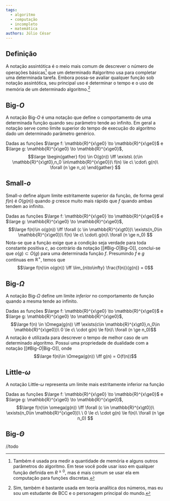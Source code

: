 ```yaml
---
tags:
  - algoritmo
  - computação
  - incompleto
  - matemática
authors: Júlio César
---
```

## Definição

A notação assintótica é o meio mais comum de descrever o número de operações básicas[^1] que um determinado #algoritmo usa para completar uma determinada tarefa. Embora possa-se avaliar qualquer função sob notação assintótica, seu principal uso é determinar o tempo e o uso de memória de um determinado algoritmo.[^2]

## Big-$O$

A notação Big-$O$ é uma notação que define o comportamento de uma determinada função quando seu parâmetro tende ao infinito. Em geral a notação serve como limite superior do tempo de execução do algoritmo dado um determinado parâmetro genérico.

Dadas as funções $\large f: \mathbb{R}^{x\ge0} \to \mathbb{R}^{x\ge0}$ e $\large g: \mathbb{R}^{x\ge0} \to \mathbb{R}^{x\ge0}$,
$$\large
\begin{gather}
f(n) \in O(g(n)) \iff \exists\ (c\in \mathbb{R}^{x\gt0},n_0 \in\mathbb{R}^{x\ge0})\ f(n) \le c\ \cdot\ g(n)\ \forall (n \ge n_o)
\end{gather}
$$

## Small-$o$

Small-$o$ define algum limite estritamente superior da função, de forma geral $f(n)$ é $O(g(n))$ quando $g$ cresce muito mais rápido que $f$ quando ambas tendem ao infinito.

Dadas as funções $\large f: \mathbb{R}^{x\ge0} \to \mathbb{R}^{x\ge0}$ e $\large g: \mathbb{R}^{x\ge0} \to \mathbb{R}^{x\ge0}$,
$$\large
f(n)\in o(g(n)) \iff \forall (c \in \mathbb{R}^{x\gt0})\ \exists(n_0\in \mathbb{R}^{x\ge0})\ f(n) \le c\ \cdot\ g(n)\ \forall (n \ge n_0)
$$
Nota-se que a função exige que a condição seja verdade para toda constante positiva $c$, ao contrário da notação [[#Big-$O$|Big-O]], conclui-se que $o(g) \subset O(g)$ para uma determinada função $f$. Presumindo $f$ e $g$ contínuas em $\mathbb{R}^+$, temos que
$$\large f(n)\in o(g(n)) \iff \lim_{n\to\infty} \frac{f(n)}{g(n)} = 0$$
## Big-$\Omega$

A notação Big-$\Omega$ define um limite _inferior_ no comportamento de função quando a mesma tende ao infinito. 

Dadas as funções $\large f: \mathbb{R}^{x\ge0} \to \mathbb{R}^{x\ge0}$ e $\large g: \mathbb{R}^{x\ge0} \to \mathbb{R}^{x\ge0}$,
$$\large f(n) \in \Omega(g(n)) \iff \exists(c\in \mathbb{R}^{x\gt0},n_0\in \mathbb{R}^{x\ge0})\ 0 \le c\ \cdot g(n) \le f(n)\ \forall (n \ge n_0)$$
A notação é utilizada para descrever o tempo de melhor caso de um determinado algoritmo. Possui uma propriedade de dualidade com a notação [[#Big-$O$|Big-O]], onde
$$\large f(n)\in \Omega(g(n)) \iff g(n) = O(f(n))$$
## Little-$\omega$

A notação Little-$\omega$ representa um limite mais estritamente inferior na função

Dadas as funções $\large f: \mathbb{R}^{x\ge0} \to \mathbb{R}^{x\ge0}$ e $\large g: \mathbb{R}^{x\ge0} \to \mathbb{R}^{x\ge0}$,
$$\large
f(n)\in \omega(g(n)) \iff \forall (c \in \mathbb{R}^{x\gt0})\ \exists(n_0\in \mathbb{R}^{x\ge0})\ \ 0 \le c\ \cdot g(n) \le f(n)\ \forall (n \ge n_0)
$$
## Big-$\Theta$

//todo

[^1]: Também é usada pra medir a quantidade de memória e alguns outros parâmetros do algoritmo. Em tese você pode usar isso em qualquer função definida em $R^{\ge0}$, mas é mais comum se usar ela em computação para funções discretas.

[^2]: Sim, também é bastante usada em teoria analítica dos números, mas eu sou um estudante de BCC e o personagem principal do mundo.
